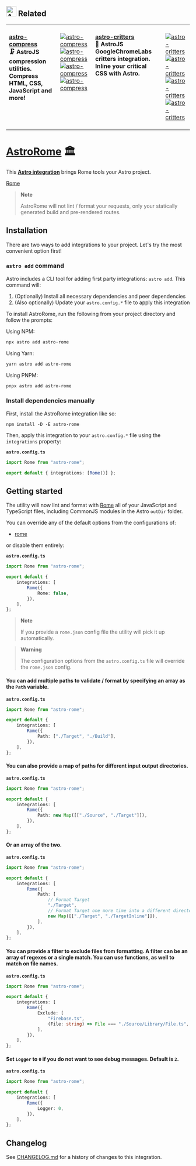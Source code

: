 <table><h2><picture><source media="(prefers-color-scheme: dark)" srcset=https://raw.githubusercontent.com/astro-community/AstroCompress/main/.github/Image/DarkAstro.svg><source media="(prefers-color-scheme: light)" srcset=https://raw.githubusercontent.com/astro-community/AstroCompress/main/.github/Image/LightAstro.svg><img alt=Astro src=https://raw.githubusercontent.com/astro-community/AstroCompress/main/.github/Image/LightAstro.svg width=28></picture><span>&nbsp;</span>Related</h2><tr><td colspan=1 valign=top><br><a href=https://github.com/astro-community/AstroCompress target=_blank><b>astro-compress</b></a><br><b>🗜️ AstroJS compression utilities.<br/>Compress HTML, CSS, JavaScript and more!<br/></b><br></td><td colspan=1 valign=top><br><a href=https://github.com/astro-community/AstroCompress/actions/workflows/Node.yml target=_blank><picture><source media="(prefers-color-scheme: dark)" srcset="https://img.shields.io/github/actions/workflow/status/astro-community/AstroCompress/Node.yml?branch=main&#38;label=Build&#38;logo=node.js&#38;color=black&#38;logoColor=white&#38;labelColor=black&#38;logoWidth=15"><source media="(prefers-color-scheme: light)" srcset="https://img.shields.io/github/actions/workflow/status/astro-community/AstroCompress/Node.yml?branch=main&#38;label=Build&#38;logo=node.js&#38;color=white&#38;logoColor=white&#38;labelColor=black&#38;logoWidth=15"><img alt=astro-compress src="https://img.shields.io/github/actions/workflow/status/astro-community/AstroCompress/Node.yml?branch=main&#38;label=Build&#38;logo=node.js&#38;color=black&#38;logoColor=white&#38;labelColor=black&#38;logoWidth=15"></picture></a><br><a href=https://npmjs.org/astro-compress target=_blank><picture><source media="(prefers-color-scheme: dark)" srcset="https://img.shields.io/npm/v/astro-compress?label=Version&#38;logo=npm&#38;color=black&#38;logoColor=white&#38;labelColor=black&#38;logoWidth=15"><source media="(prefers-color-scheme: light)" srcset="https://img.shields.io/npm/v/astro-compress?label=Version&#38;logo=npm&#38;color=white&#38;logoColor=white&#38;labelColor=black&#38;logoWidth=15"><img alt=astro-compress src="https://img.shields.io/npm/v/astro-compress?label=Version&#38;logo=npm&#38;color=black&#38;logoColor=white&#38;labelColor=black&#38;logoWidth=15"></picture></a><br><a href=https://npmjs.org/astro-compress target=_blank><picture><source media="(prefers-color-scheme: dark)" srcset="https://img.shields.io/librariesio/release/npm/astro-compress?label=&#38;logo=dependabot&#38;color=black&#38;logoColor=white&#38;labelColor=black&#38;logoWidth=15"><source media="(prefers-color-scheme: light)" srcset="https://img.shields.io/librariesio/release/npm/astro-compress?label=&#38;logo=dependabot&#38;color=white&#38;logoColor=white&#38;labelColor=black&#38;logoWidth=15"><img alt=astro-compress src="https://img.shields.io/librariesio/release/npm/astro-compress?label=&#38;logo=dependabot&#38;color=black&#38;logoColor=white&#38;labelColor=black&#38;logoWidth=15"></picture></a><br><a href=https://npmjs.org/astro-compress target=_blank><picture><source media="(prefers-color-scheme: dark)" srcset="https://img.shields.io/npm/dt/astro-compress?label=Downloads&#38;logo=npm&#38;color=black&#38;logoColor=white&#38;labelColor=black&#38;logoWidth=15"><source media="(prefers-color-scheme: light)" srcset="https://img.shields.io/npm/dt/astro-compress?label=Downloads&#38;logo=npm&#38;color=white&#38;logoColor=white&#38;labelColor=black&#38;logoWidth=15"><img alt=astro-compress src="https://img.shields.io/npm/dt/astro-compress?label=Downloads&#38;logo=npm&#38;color=black&#38;logoColor=white&#38;labelColor=black&#38;logoWidth=15"></picture></a><br><br></td><td colspan=1 valign=top><br><a href=https://github.com/astro-community/AstroCritters target=_blank><b>astro-critters</b></a><br><b>🦔 AstroJS GoogleChromeLabs critters integration.<br/>Inline your critical CSS with Astro.<br/></b><br></td><td colspan=1 valign=top><br><a href=https://github.com/astro-community/AstroCritters/actions/workflows/Node.yml target=_blank><picture><source media="(prefers-color-scheme: dark)" srcset="https://img.shields.io/github/actions/workflow/status/astro-community/AstroCritters/Node.yml?branch=main&#38;label=Build&#38;logo=node.js&#38;color=black&#38;logoColor=white&#38;labelColor=black&#38;logoWidth=15"><source media="(prefers-color-scheme: light)" srcset="https://img.shields.io/github/actions/workflow/status/astro-community/AstroCritters/Node.yml?branch=main&#38;label=Build&#38;logo=node.js&#38;color=white&#38;logoColor=white&#38;labelColor=black&#38;logoWidth=15"><img alt=astro-critters src="https://img.shields.io/github/actions/workflow/status/astro-community/AstroCritters/Node.yml?branch=main&#38;label=Build&#38;logo=node.js&#38;color=black&#38;logoColor=white&#38;labelColor=black&#38;logoWidth=15"></picture></a><br><a href=https://npmjs.org/astro-critters target=_blank><picture><source media="(prefers-color-scheme: dark)" srcset="https://img.shields.io/npm/v/astro-critters?label=Version&#38;logo=npm&#38;color=black&#38;logoColor=white&#38;labelColor=black&#38;logoWidth=15"><source media="(prefers-color-scheme: light)" srcset="https://img.shields.io/npm/v/astro-critters?label=Version&#38;logo=npm&#38;color=white&#38;logoColor=white&#38;labelColor=black&#38;logoWidth=15"><img alt=astro-critters src="https://img.shields.io/npm/v/astro-critters?label=Version&#38;logo=npm&#38;color=black&#38;logoColor=white&#38;labelColor=black&#38;logoWidth=15"></picture></a><br><a href=https://npmjs.org/astro-critters target=_blank><picture><source media="(prefers-color-scheme: dark)" srcset="https://img.shields.io/librariesio/release/npm/astro-critters?label=&#38;logo=dependabot&#38;color=black&#38;logoColor=white&#38;labelColor=black&#38;logoWidth=15"><source media="(prefers-color-scheme: light)" srcset="https://img.shields.io/librariesio/release/npm/astro-critters?label=&#38;logo=dependabot&#38;color=white&#38;logoColor=white&#38;labelColor=black&#38;logoWidth=15"><img alt=astro-critters src="https://img.shields.io/librariesio/release/npm/astro-critters?label=&#38;logo=dependabot&#38;color=black&#38;logoColor=white&#38;labelColor=black&#38;logoWidth=15"></picture></a><br><a href=https://npmjs.org/astro-critters target=_blank><picture><source media="(prefers-color-scheme: dark)" srcset="https://img.shields.io/npm/dt/astro-critters?label=Downloads&#38;logo=npm&#38;color=black&#38;logoColor=white&#38;labelColor=black&#38;logoWidth=15"><source media="(prefers-color-scheme: light)" srcset="https://img.shields.io/npm/dt/astro-critters?label=Downloads&#38;logo=npm&#38;color=white&#38;logoColor=white&#38;labelColor=black&#38;logoWidth=15"><img alt=astro-critters src="https://img.shields.io/npm/dt/astro-critters?label=Downloads&#38;logo=npm&#38;color=black&#38;logoColor=white&#38;labelColor=black&#38;logoWidth=15"></picture></a><br><br></td></tr></table>

# [AstroRome] 🏛️

This **[Astro integration][astro-integration]** brings Rome tools your Astro
project.

[Rome][Rome]

> **Note**
>
> AstroRome will not lint / format your requests, only your statically generated
> build and pre-rendered routes.

## Installation

There are two ways to add integrations to your project. Let's try the most
convenient option first!

### `astro add` command

Astro includes a CLI tool for adding first party integrations: `astro add`. This
command will:

1. (Optionally) Install all necessary dependencies and peer dependencies
2. (Also optionally) Update your `astro.config.*` file to apply this integration

To install AstroRome, run the following from your project directory and follow
the prompts:

Using NPM:

```sh
npx astro add astro-rome
```

Using Yarn:

```sh
yarn astro add astro-rome
```

Using PNPM:

```sh
pnpx astro add astro-rome
```

### Install dependencies manually

First, install the AstroRome integration like so:

```
npm install -D -E astro-rome
```

Then, apply this integration to your `astro.config.*` file using the
`integrations` property:

**`astro.config.ts`**

```ts
import Rome from "astro-rome";

export default { integrations: [Rome()] };
```

## Getting started

The utility will now lint and format with [Rome][Rome] all of your JavaScript
and TypeScript files, including CommonJS modules in the Astro `outDir` folder.

You can override any of the default options from the configurations of:

-   [rome](Source/Option/Rome.ts)

or disable them entirely:

**`astro.config.ts`**

```ts
import Rome from "astro-rome";

export default {
	integrations: [
		Rome({
			Rome: false,
		}),
	],
};
```

> **Note**
>
> If you provide a `rome.json` config file the utility will pick it up
> automatically.

> **Warning**
>
> The configuration options from the `astro.config.ts` file will override the
> `rome.json` config.

#### You can add multiple paths to validate / format by specifying an array as the `Path` variable.

**`astro.config.ts`**

```ts
import Rome from "astro-rome";

export default {
	integrations: [
		Rome({
			Path: ["./Target", "./Build"],
		}),
	],
};
```

#### You can also provide a map of paths for different input output directories.

**`astro.config.ts`**

```ts
import Rome from "astro-rome";

export default {
	integrations: [
		Rome({
			Path: new Map([["./Source", "./Target"]]),
		}),
	],
};
```

#### Or an array of the two.

**`astro.config.ts`**

```ts
import Rome from "astro-rome";

export default {
	integrations: [
		Rome({
			Path: [
				// Format Target
				"./Target",
				// Format Target one more time into a different directory
				new Map([["./Target", "./TargetInline"]]),
			],
		}),
	],
};
```

#### You can provide a filter to exclude files from formatting. A filter can be an array of regexes or a single match. You can use functions, as well to match on file names.

**`astro.config.ts`**

```ts
import Rome from "astro-rome";

export default {
	integrations: [
		Rome({
			Exclude: [
				"Firebase.ts",
				(File: string) => File === "./Source/Library/File.ts",
			],
		}),
	],
};
```

#### Set `Logger` to `0` if you do not want to see debug messages. Default is `2`.

**`astro.config.ts`**

```ts
import Rome from "astro-rome";

export default {
	integrations: [
		Rome({
			Logger: 0,
		}),
	],
};
```

[AstroRome]: https://npmjs.org/astro-rome
[Rome]: https://npmjs.org/rome
[astro-integration]: https://docs.astro.build/en/guides/integrations-guide/

## Changelog

See [CHANGELOG.md](CHANGELOG.md) for a history of changes to this integration.
